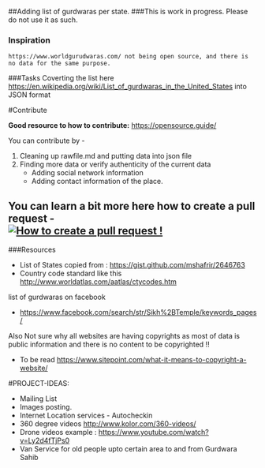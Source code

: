 ##Adding list of gurdwaras per state.
###This is work in progress. Please do not use it as such.

### Inspiration
    https://www.worldgurudwaras.com/ not being open source, and there is no data for the same purpose.

###Tasks
    Coverting the list here https://en.wikipedia.org/wiki/List_of_gurdwaras_in_the_United_States into JSON format


#Contribute

**Good resource to how to contribute:** 
    https://opensource.guide/

You can contribute by -   
1. Cleaning up rawfile.md and putting data into json file  
2. Finding more data or verify authenticity of the current data  
    - Adding social network information  
    - Adding contact information of the place.  
  
You can learn a bit more here how to create a pull request -   
[![How to create a pull request !](https://j.gifs.com/zmNGly@large.gif)](https://www.youtube.com/watch?v=G1I3HF4YWEw)
---


###Resources
- List of States copied from : https://gist.github.com/mshafrir/2646763
- Country code standard like this http://www.worldatlas.com/aatlas/ctycodes.htm

list of gurdwaras on facebook  
-   https://www.facebook.com/search/str/Sikh%2BTemple/keywords_pages/  


Also Not sure why all websites are having copyrights as most of data is public information and there is no content to be copyrighted !!  
- To be read https://www.sitepoint.com/what-it-means-to-copyright-a-website/

#PROJECT-IDEAS:
- Mailing List
- Images posting.
- Internet Location services - Autocheckin
- 360 degree videos http://www.kolor.com/360-videos/
- Drone videos example : https://www.youtube.com/watch?v=Ly2d4fTjPs0
- Van Service for old people upto certain area to and from Gurdwara Sahib

